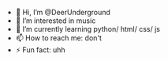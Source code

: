 - 👋 Hi, I’m @DeerUnderground
- 👀 I’m interested in music
- 🌱 I’m currently learning python/ html/ css/ js
- 📫 How to reach me: don't
- ⚡ Fun fact: uhh

<!---
DeerUnderground/DeerUnderground is a ✨ special ✨ repository because its `README.md` (this file) appears on your GitHub profile.
You can click the Preview link to take a look at your changes.
--->
